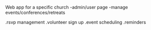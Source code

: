 Web app for a specific church
-admin/user page
-manage events/conferences/retreats

.rsvp management
.volunteer sign up
.event scheduling
.reminders
